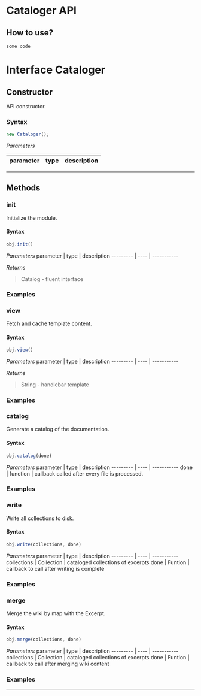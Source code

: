 # Cataloger API

## How to use?

```
some code
```

# Interface Cataloger


## Constructor
API constructor.

### Syntax
```js
new Cataloger();
```

*Parameters*

parameter | type | description
--------- | ---- | -----------

---



## Methods


### init 
Initialize the module.

#### Syntax
```js
obj.init()
```

*Parameters*
parameter | type | description
--------- | ---- | -----------


*Returns*
> Catalog - fluent interface

### Examples


### view 
Fetch and cache template content.

#### Syntax
```js
obj.view()
```

*Parameters*
parameter | type | description
--------- | ---- | -----------


*Returns*
> String - handlebar template

### Examples


### catalog 
Generate a catalog of the documentation.

#### Syntax
```js
obj.catalog(done)
```

*Parameters*
parameter | type | description
--------- | ---- | -----------
done | function | callback called after every file is processed.



### Examples


### write 
Write all collections to disk.

#### Syntax
```js
obj.write(collections, done)
```

*Parameters*
parameter | type | description
--------- | ---- | -----------
collections | Collection | cataloged collections of excerpts
done | Funtion | callback to call after writing is complete



### Examples


### merge 
Merge the wiki by map with the Excerpt.

#### Syntax
```js
obj.merge(collections, done)
```

*Parameters*
parameter | type | description
--------- | ---- | -----------
collections | Collection | cataloged collections of excerpts
done | Funtion | callback to call after merging wiki content



### Examples


---

